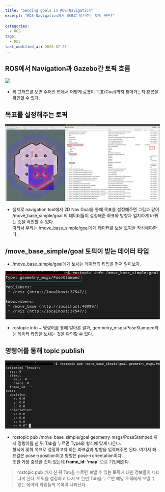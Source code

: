 ```yaml
---
title: "Sending goals in ROS-Navigation"
excerpt: "ROS-Navigation에서 좌표값 넘겨주는 토픽 구현?"

categories:
  - ROS
tags:
  - ROS
last_modified_at: 2020-07-27
---  
```


## ROS에서 Navigation과 Gazebo간 토픽 흐름
![](assets/images/rqt_graph.png)
- 위 그래프를 보면 주어진 맵에서 어떻게 로봇이 목표(Goal)까지 찾아가는지 흐름을 확인할 수 있다.  

## 목표를 설정해주는 토픽
![](assets/images/rqt.png)  
- 실제로 navigation tool에서 2D Nav Goal을 통해 목표를 설정해주면 그림과 같이 /move_base_simple/goal 의 데이터들이 설정해준 좌표와 방향과 일치하게 바뀌는 것을 확인할 수 있다.  
따라서 우리는 /move_base_simple/goal에게 데이터를 보낼 토픽을 작성해야한다.  

## /move_base_simple/goal 토픽이 받는 데이터 타입
- /move_base_simple/goal에게 보내는 데이터의 타입을 먼저 알아보자.  

![](assets/images/goal_info.png)
- rostopic info ~ 명령어를 통해 알아본 결과, geometry_msgs/PoseStamped라는 데이터 타입을 보내는 것을 확인할 수 있다.  

## 명령어를 통해 topic publish
![](assets/images/pub.png)
- rostopic pub /move_base_simple/goal geometry_msgs/PoseStamped 까지 명령어를 친 뒤 Tab을 누르면 Type의 형식에 맞게 나온다.  
형식에 맞춰 목표로 설정하고자 하는 좌표값과 방향을 입력해주면 된다. 여기서 좌표값은 pose->position이고 방향은 pose->orientation이다.  
또한 가장 중요한 것이 있는데 __frame_id: 'map'__ 으로 기입해준다.  
> rostopic pub 까지 친 뒤 Tab을 누르면 보낼 수 있는 토픽에 대한 정보들이 나타나게 된다. 토픽을 설정하고 나서 또 한번 Tab을 누르면 해당 토픽에게 보낼 수 있는 데이터 타입들의 목록이 나타난다.  
